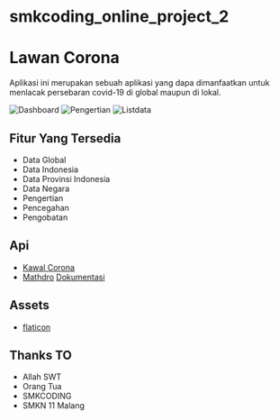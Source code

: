 # smkcoding_online_project_2

# Lawan Corona #
Aplikasi ini merupakan sebuah aplikasi yang dapa dimanfaatkan untuk menlacak persebaran covid-19 di global maupun di lokal. 

![Dashboard](https://user-images.githubusercontent.com/64683161/82135647-36e3b900-982f-11ea-94d1-2822bc38bcb0.jpg)
![Pengertian](https://user-images.githubusercontent.com/64683161/82135691-bf625980-982f-11ea-9610-a81607a118e6.jpg)
![Listdata](https://user-images.githubusercontent.com/64683161/82135706-e6209000-982f-11ea-909c-51baa0074de1.jpg)

## Fitur Yang Tersedia ##
* Data Global
* Data Indonesia
* Data Provinsi Indonesia
* Data Negara
* Pengertian
* Pencegahan
* Pengobatan

## Api ##
* [Kawal Corona](https://kawalcorona.com/api)
* [Mathdro](https://covid19.mathdro.id/)
  [Dokumentasi](https://github.com/mathdroid/covid-19-api)
  
## Assets ##
* [flaticon](https://flaticon.com)
  
 ## Thanks TO ##
 * Allah SWT
 * Orang Tua
 * SMKCODING
 * SMKN 11 Malang

